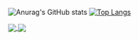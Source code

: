 ![Anurag's GitHub stats](https://github-readme-stats.vercel.app/api?username=Kevin-Umali&theme=dark&show_icons=true&hide=contribs,prs&layout=compact)
[![Top Langs](https://github-readme-stats.vercel.app/api/top-langs/?username=Kevin-Umali&layout=compact&theme=dark&show_icons=true)](https://github.com/anuraghazra/github-readme-stats)

<a href="https://github.com/Kevin-Umali/NovelReader">
  <img align="center" src="https://github-readme-stats.vercel.app/api/pin/?username=Kevin-Umali&repo=NovelReader&layout=compact&theme=dark&show_icons=true" />
</a>
<a href="https://github.com/Kevin-Umali/COVID-19">
  <img align="center" src="https://github-readme-stats.vercel.app/api/pin/?username=Kevin-Umali&repo=COVID-19&layout=compact&theme=dark&show_icons=true" />
</a>
